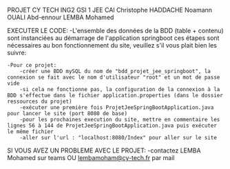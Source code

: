 PROJET CY TECH ING2 GSI 1 JEE 
CAI Christophe
HADDACHE Noamann
OUALI Abd-ennour 
LEMBA Mohamed

EXECUTER LE CODE:
-L'ensemble des données de la BDD (table + contenu) sont instanciées au démarrage de l'application springboot
ces étapes sont nécessaires au bon fonctionnement du site, veuillez s'il vous plait bien les suivre:

	-Pour ce projet: 
		-créer une BDD mySQL du nom de "bdd_projet_jee_springboot", la connexion se fait avec le nom d'utilisateur "root" et un mot de passe vide		
		-si cela ne fonctionne pas, la configuration de la connexion à la BDD s'effectue dans le fichier application.properties (dans le dossier ressources du projet)	
		-exécuter une première fois ProjetJeeSpringBootApplication.java pour lancer le site (port 8080 de base)
		-pour les prochaines execution du site, mettre en commentaire les lignes 56 à 144 de ProjetJeeSpringBootApplication.java puis exécuter le même fichier
		-aller sur l'url : "localhost:8080/Index" pour aller sur le site


SI VOUS AVEZ UN PROBLEME AVEC LE PROJET:
-contactez LEMBA Mohamed sur teams OU lembamoham@cy-tech.fr par mail